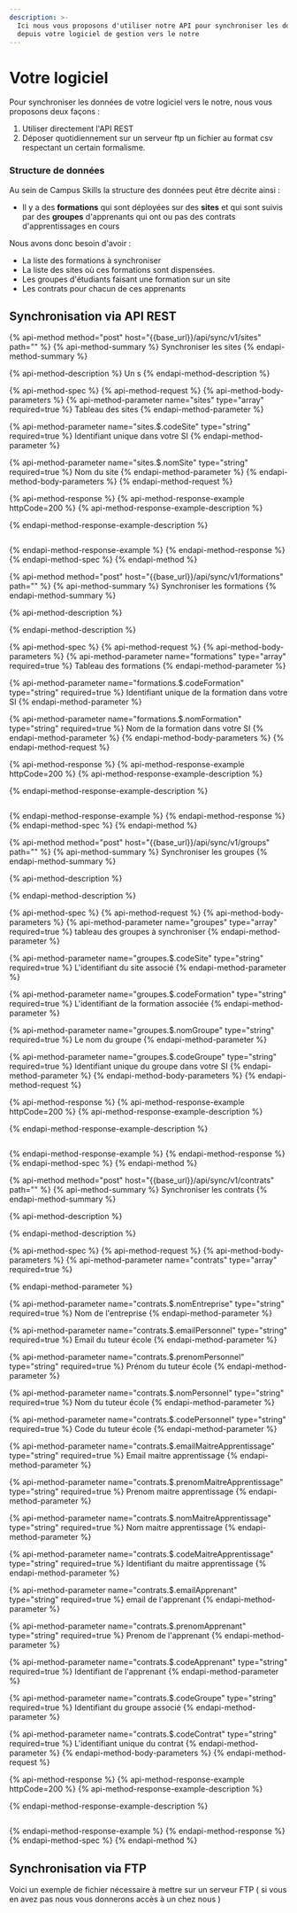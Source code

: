 ```yaml
---
description: >-
  Ici nous vous proposons d'utiliser notre API pour synchroniser les données
  depuis votre logiciel de gestion vers le notre
---
```


# Votre logiciel

Pour synchroniser les données de votre logiciel vers le notre, nous vous proposons deux façons :

1. Utiliser directement l'API REST
2. Déposer quotidiennement sur un serveur ftp un fichier au format csv respectant un certain formalisme.

### Structure de données

Au sein de Campus Skills la structure des données peut être décrite ainsi :

* Il y a des **formations** qui sont déployées sur des **sites** et qui sont suivis par des **groupes** d'apprenants qui ont ou pas des contrats d'apprentissages en cours

Nous avons donc besoin d'avoir :

* La liste des formations à synchroniser
* La liste des sites où ces formations sont dispensées.
* Les groupes d'étudiants faisant une formation sur un site
* Les contrats pour chacun de ces apprenants

## Synchronisation via API REST

{% api-method method="post" host="{{base\_url}}/api/sync/v1/sites" path="" %}
{% api-method-summary %}
Synchroniser les sites
{% endapi-method-summary %}

{% api-method-description %}
Un s
{% endapi-method-description %}

{% api-method-spec %}
{% api-method-request %}
{% api-method-body-parameters %}
{% api-method-parameter name="sites" type="array" required=true %}
Tableau des sites
{% endapi-method-parameter %}

{% api-method-parameter name="sites.$.codeSite" type="string" required=true %}
Identifiant unique dans votre SI
{% endapi-method-parameter %}

{% api-method-parameter name="sites.$.nomSite" type="string" required=true %}
Nom du site
{% endapi-method-parameter %}
{% endapi-method-body-parameters %}
{% endapi-method-request %}

{% api-method-response %}
{% api-method-response-example httpCode=200 %}
{% api-method-response-example-description %}

{% endapi-method-response-example-description %}

```

```
{% endapi-method-response-example %}
{% endapi-method-response %}
{% endapi-method-spec %}
{% endapi-method %}

{% api-method method="post" host="{{base\_url}}/api/sync/v1/formations" path="" %}
{% api-method-summary %}
Synchroniser les formations
{% endapi-method-summary %}

{% api-method-description %}
 
{% endapi-method-description %}

{% api-method-spec %}
{% api-method-request %}
{% api-method-body-parameters %}
{% api-method-parameter name="formations" type="array" required=true %}
Tableau des formations
{% endapi-method-parameter %}

{% api-method-parameter name="formations.$.codeFormation" type="string" required=true %}
Identifiant unique de la formation dans votre SI
{% endapi-method-parameter %}

{% api-method-parameter name="formations.$.nomFormation" type="string" required=true %}
Nom de la formation dans votre SI
{% endapi-method-parameter %}
{% endapi-method-body-parameters %}
{% endapi-method-request %}

{% api-method-response %}
{% api-method-response-example httpCode=200 %}
{% api-method-response-example-description %}

{% endapi-method-response-example-description %}

```

```
{% endapi-method-response-example %}
{% endapi-method-response %}
{% endapi-method-spec %}
{% endapi-method %}

{% api-method method="post" host="{{base\_url}}/api/sync/v1/groups" path="" %}
{% api-method-summary %}
Synchroniser les groupes
{% endapi-method-summary %}

{% api-method-description %}

{% endapi-method-description %}

{% api-method-spec %}
{% api-method-request %}
{% api-method-body-parameters %}
{% api-method-parameter name="groupes" type="array" required=true %}
tableau des groupes à synchroniser
{% endapi-method-parameter %}

{% api-method-parameter name="groupes.$.codeSite" type="string" required=true %}
L'identifiant du site associé
{% endapi-method-parameter %}

{% api-method-parameter name="groupes.$.codeFormation" type="string" required=true %}
L'identifiant de la formation associée
{% endapi-method-parameter %}

{% api-method-parameter name="groupes.$.nomGroupe" type="string" required=true %}
Le nom du groupe
{% endapi-method-parameter %}

{% api-method-parameter name="groupes.$.codeGroupe" type="string" required=true %}
Identifiant unique du groupe dans votre SI
{% endapi-method-parameter %}
{% endapi-method-body-parameters %}
{% endapi-method-request %}

{% api-method-response %}
{% api-method-response-example httpCode=200 %}
{% api-method-response-example-description %}

{% endapi-method-response-example-description %}

```

```
{% endapi-method-response-example %}
{% endapi-method-response %}
{% endapi-method-spec %}
{% endapi-method %}

{% api-method method="post" host="{{base\_url}}/api/sync/v1/contrats" path="" %}
{% api-method-summary %}
Synchroniser les contrats
{% endapi-method-summary %}

{% api-method-description %}

{% endapi-method-description %}

{% api-method-spec %}
{% api-method-request %}
{% api-method-body-parameters %}
{% api-method-parameter name="contrats" type="array" required=true %}

{% endapi-method-parameter %}

{% api-method-parameter name="contrats.$.nomEntreprise" type="string" required=true %}
Nom de l'entreprise 
{% endapi-method-parameter %}

{% api-method-parameter name="contrats.$.emailPersonnel" type="string" required=true %}
Email du tuteur école
{% endapi-method-parameter %}

{% api-method-parameter name="contrats.$.prenomPersonnel" type="string" required=true %}
Prénom du tuteur école
{% endapi-method-parameter %}

{% api-method-parameter name="contrats.$.nomPersonnel" type="string" required=true %}
Nom du tuteur école
{% endapi-method-parameter %}

{% api-method-parameter name="contrats.$.codePersonnel" type="string" required=true %}
Code du tuteur école
{% endapi-method-parameter %}

{% api-method-parameter name="contrats.$.emailMaitreApprentissage" type="string" required=true %}
Email maitre apprentissage
{% endapi-method-parameter %}

{% api-method-parameter name="contrats.$.prenomMaitreApprentissage" type="string" required=true %}
Prenom maitre apprentissage
{% endapi-method-parameter %}

{% api-method-parameter name="contrats.$.nomMaitreApprentissage" type="string" required=true %}
Nom maitre apprentissage
{% endapi-method-parameter %}

{% api-method-parameter name="contrats.$.codeMaitreApprentissage" type="string" required=true %}
Identifiant du maitre apprentissage
{% endapi-method-parameter %}

{% api-method-parameter name="contrats.$.emailApprenant" type="string" required=true %}
email de l'apprenant
{% endapi-method-parameter %}

{% api-method-parameter name="contrats.$.prenomApprenant" type="string" required=true %}
Prenom de l'apprenant
{% endapi-method-parameter %}

{% api-method-parameter name="contrats.$.codeApprenant" type="string" required=true %}
Identifiant de l'apprenant
{% endapi-method-parameter %}

{% api-method-parameter name="contrats.$.codeGroupe" type="string" required=true %}
Identifiant du groupe associé
{% endapi-method-parameter %}

{% api-method-parameter name="contrats.$.codeContrat" type="string" required=true %}
L'identifiant unique du contrat 
{% endapi-method-parameter %}
{% endapi-method-body-parameters %}
{% endapi-method-request %}

{% api-method-response %}
{% api-method-response-example httpCode=200 %}
{% api-method-response-example-description %}

{% endapi-method-response-example-description %}

```

```
{% endapi-method-response-example %}
{% endapi-method-response %}
{% endapi-method-spec %}
{% endapi-method %}

## Synchronisation via FTP

Voici un exemple de fichier nécessaire à mettre sur un serveur FTP \( si vous en avez pas nous vous donnerons accès à un chez nous \)



